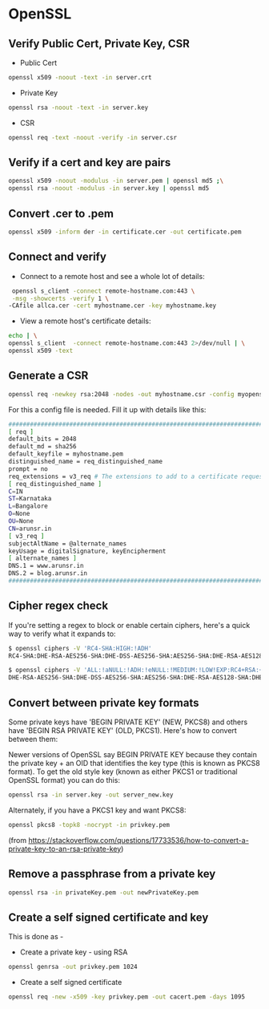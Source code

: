 # OpenSSL

## Verify Public Cert, Private Key, CSR

-   Public Cert

``` sh
openssl x509 -noout -text -in server.crt
```

-   Private Key

``` sh
openssl rsa -noout -text -in server.key
```

-   CSR

``` sh
openssl req -text -noout -verify -in server.csr
```

## Verify if a cert and key are pairs

``` sh
openssl x509 -noout -modulus -in server.pem | openssl md5 ;\
openssl rsa -noout -modulus -in server.key | openssl md5
```

## Convert .cer to .pem

``` sh
openssl x509 -inform der -in certificate.cer -out certificate.pem
```

## Connect and verify

-   Connect to a remote host and see a whole lot of details:

``` sh
 openssl s_client -connect remote-hostname.com:443 \
 -msg -showcerts -verify 1 \
-CAfile allca.cer -cert myhostname.cer -key myhostname.key
```

-   View a remote host's certificate details:

``` sh
echo | \
openssl s_client  -connect remote-hostname.com:443 2>/dev/null | \
openssl x509 -text
```

## Generate a CSR

``` sh
openssl req -newkey rsa:2048 -nodes -out myhostname.csr -config myopenssl.cnf
```

For this a config file is needed. Fill it up with details like this:

``` sh
######################################################################################
[ req ]
default_bits = 2048
default_md = sha256
default_keyfile = myhostname.pem
distinguished_name = req_distinguished_name
prompt = no
req_extensions = v3_req # The extensions to add to a certificate request
[ req_distinguished_name ]
C=IN
ST=Karnataka
L=Bangalore
O=None
OU=None
CN=arunsr.in
[ v3_req ]
subjectAltName = @alternate_names
keyUsage = digitalSignature, keyEncipherment
[ alternate_names ]
DNS.1 = www.arunsr.in
DNS.2 = blog.arunsr.in
#######################################################################################
```

## Cipher regex check

If you're setting a regex to block or enable certain ciphers, here's a
quick way to verify what it expands to:

``` sh
$ openssl ciphers -V 'RC4-SHA:HIGH:!ADH'
RC4-SHA:DHE-RSA-AES256-SHA:DHE-DSS-AES256-SHA:AES256-SHA:DHE-RSA-AES128-SHA:DHE-DSS-AES128-SHA:AES128-SHA:EDH-RSA-DES-CBC3-SHA:EDH-DSS-DES-CBC3-SHA:DES-CBC3-SHA:DES-CBC3-MD5

$ openssl ciphers -V 'ALL:!aNULL:!ADH:!eNULL:!MEDIUM:!LOW!EXP:RC4+RSA:+HIGH'
DHE-RSA-AES256-SHA:DHE-DSS-AES256-SHA:AES256-SHA:DHE-RSA-AES128-SHA:DHE-DSS-AES128-SHA:AES128-SHA:EDH-RSA-DES-CBC3-SHA:EDH-DSS-DES-CBC3-SHA:DES-CBC3-SHA:DES-CBC3-MD5
```

## Convert between private key formats

Some private keys have 'BEGIN PRIVATE KEY' (NEW, PKCS8) and others
have 'BEGIN RSA PRIVATE KEY' (OLD, PKCS1). Here's how to convert
between them:

Newer versions of OpenSSL say BEGIN PRIVATE KEY because they contain
the private key + an OID that identifies the key type (this is known
as PKCS8 format). To get the old style key (known as either PKCS1 or
traditional OpenSSL format) you can do this:

``` sh
openssl rsa -in server.key -out server_new.key
```

Alternately, if you have a PKCS1 key and want PKCS8:

``` sh
openssl pkcs8 -topk8 -nocrypt -in privkey.pem
```

(from <https://stackoverflow.com/questions/17733536/how-to-convert-a-private-key-to-an-rsa-private-key>)

## Remove a passphrase from a private key

``` sh
openssl rsa -in privateKey.pem -out newPrivateKey.pem
```

## Create a self signed certificate and key

This is done as - 

-   Create a private key - using RSA

``` sh
openssl genrsa -out privkey.pem 1024
```

-   Create a self signed certificate

``` sh
openssl req -new -x509 -key privkey.pem -out cacert.pem -days 1095
```


